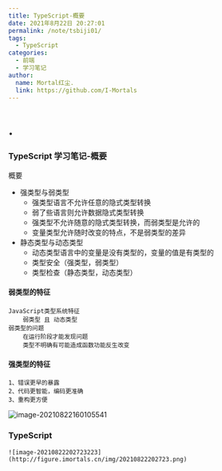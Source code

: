 ```yaml
---
title: TypeScript-概要
date: 2021年8月22日 20:27:01
permalink: /note/tsbiji01/
tags:
  - TypeScript
categories:
  - 前端
  - 学习笔记
author:
  name: Mortal红尘.
  link: https://github.com/I-Mortals
---
```

# .

### TypeScript 学习笔记-概要

概要

* 强类型与弱类型
  * 强类型语言不允许任意的隐式类型转换
  * 弱了些语言则允许数据隐式类型转换
  * 强类型不允许随意的隐式类型转换，而弱类型是允许的
  * 变量类型允许随时改变的特点，不是弱类型的差异
* 静态类型与动态类型
  * 动态类型语言中的变量是没有类型的，变量的值是有类型的
  * 类型安全（强类型，弱类型）
  * 类型检查（静态类型，动态类型）

#### 弱类型的特征

    JavaScript类型系统特征
        弱类型 且 动态类型
    弱类型的问题
        在运行阶段才能发现问题
        类型不明确有可能造成函数功能反生改变

#### 强类型的特征

    1、错误更早的暴露
	2、代码更智能，编码更准确
	3、重构更方便

![image-20210822160105541](http://figure.imortals.cn/img/20210822160105.png)

### TypeScript

    ![image-20210822202723223](http://figure.imortals.cn/img/20210822202723.png)
